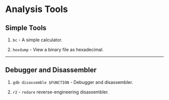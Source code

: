 # Analysis Tools

## Simple Tools

1. `bc` - A simple calculator.

2. `hexdump` - View a binary file as hexadecimal.

---

## Debugger and Disassembler

1. `gdb disassemble $FUNCTION` - Debugger and disassembler.

2. `r2` - `redare` reverse-engineering disassembler.

